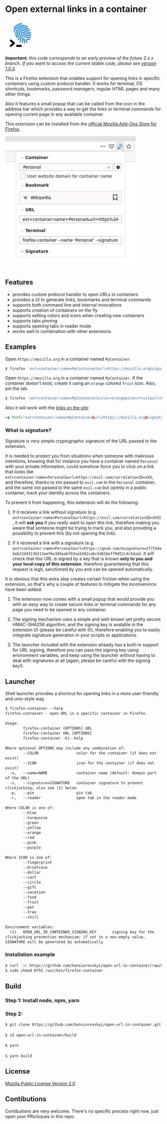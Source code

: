 # Open external links in a container

<img src="src/icons/extension-96.png">

_**Important:** this code corresponds to an early preview of the future 2.x.x branch. If you want to access the current stable code, please see [version 1.0.3](https://github.com/honsiorovskyi/open-url-in-container/tree/1.0.3)._

This is a Firefox extension that enables support for opening links in specific containers using custom protocol handler.
It works for terminal, OS shortcuts, bookmarks, password managers, regular HTML pages and many other things.

Also it features a small popup that can be called from the icon in the address bar
which provides a way to get the links or terminal commands for opening current page
in any available container.

This extension can be installed from the [official Mozilla Add-Ons Store for Firefox](https://addons.mozilla.org/firefox/addon/open-url-in-container/).

![Extension screenshot](./docs/images/screenshot_main.png)

## Features

- provides custom protocol handler to open URLs in containers
- provides a UI to generate links, bookmarks and terminal commands
- supports both command line and internal invocations
- supports creation of containers on the fly
- supports setting colors and icons when creating new containers
- supports tabs pinning
- supports opening tabs in reader mode
- works well in combination with other extensions

## Examples

Open `https://mozilla.org` in a container named `MyContainer`.

```bash
$ firefox 'ext+container:name=MyContainer&url=https://mozilla.org&signature=ea7214f675398e93764ba44504070221633b0d5dce6c4263715f1cca89ab5f86'
```

Open `https://mozilla.org` in a container named `MyContainer`. If the container doesn't exist, create it using an `orange` colored `fruit` icon. Also, pin the tab.

```bash
$ firefox 'ext+container:name=MyContainer&color=orange&icon=fruit&url=https://mozilla.org&pinned=true&signature=ea7214f675398e93764ba44504070221633b0d5dce6c4263715f1cca89ab5f86'
```

Also it will work with the [links on the site](ext+container:name=MyContainer&url=https://mozilla.org):

```html
<a href="ext+container:name=MyContainer&url=https://mozilla.org&signature=ea7214f675398e93764ba44504070221633b0d5dce6c4263715f1cca89ab5f86">Mozilla.Org in MyContainer</a>
```

### What is signature?

Signature is very simple cryptographic signature of the URL passed to the extension.

It is needed to protect you from situations when someone with malicious intentions,
knowing that for instance you have a container named `Personal` with your private information,
could somehow force you to click on a link that looks like `ext+container:name=Personal&url=https://evil.com/correlationID=XXX`,
and therefore, thanks to `XXX` passed to `evil.com` in the `Personal` container, and the same `XXX` passed to the same `evil.com`
but openly in a public container, track your identity across the containers.

To prevent it from happening, this extension will do the following:

1. If it receives a link without signature (e.g. `ext+container:name=Personal&url=https://evil.com/correlationID=XXX`),
it will **ask you** if you really want to open this link, therefore making you aware that someone might be trying to track you,
and also providing a possibility to prevent this (by not opening the link).

2. If it recieved a link with a signature (e.g. `ext+container:name=Personal&url=https://good.com/&signature=2f7154ebeb22dd3136213aef6e385eabf63aa2d42cabc5d61beff9d52c4c5daa`).
it will check that this URL is signed by a key that is known **only to you and your local copy of this extension**.
therefore guaranteeing that this request is legit, sanctioned by you and can be opened automatically.

It is obvious that this extra step creates certain friction when using the extension, so that's why a couple of features
to mitigate the inconvenince have been added:

1. The extension now comes with a small popup that would provide you with an easy way to create secure links or terminal commands for any page you need to be opened in any container.

2. The signing mechanism uses a simple and well-known yet pretty secure HMAC-SHA256 algorithm, and the signing key is avalable in the extension UI (please be careful with it!),
therefore enabling you to easily integrate signature generation in your scripts or applications.

3. The launcher included with the extension already has a built-in support for URL signing, therefore you can pass the signing key using environment variables,
and keep using the launcher without having to deal with signatures at all (again, please be careful with the signing key!).

## Launcher

Shell launcher provides a shortcut for opening links in a more user-friendly and unix-style way.

```
$ firefox-container --help
firefox-container - open URL in a specific container in Firefox.

Usage:
        firefox-container [OPTIONS] URL
        firefox-container URL [OPTIONS]
        firefox-container -h|--help

Where optional OPTIONS may include any combination of:
        --COLOR                 color for the container (if does not exist)
        --ICON                  icon for the container (if does not exist)
  -n,   --name=NAME             container name (default: domain part of the URL)
  -s,   --signature=SIGNATURE   container signature to prevent clickjacking; also see (1) below
  -p,   --pin                   pin tab
  -r,   --reader                open tab in the reader mode

Where COLOR is one of:
        --blue
        --turquoise
        --green
        --yellow
        --orange
        --red
        --pink
        --purple

Where ICON is one of:
        --fingerprint
        --briefcase
        --dollar
        --cart
        --circle
        --gift
        --vacation
        --food
        --fruit
        --pet
        --tree
        --chill

Environment variables:
  (1)   OPEN_URL_IN_CONTAINER_SIGNING_KEY       signing key for the clickjacking prevention mechanism; if set to a non-empty value, SIGNATURE will be generated by automatically
```

### Installation example

```bash
$ curl -sL https://github.com/honsiorovskyi/open-url-in-container/raw/master/launcher.sh | sudo tee /usr/bin/firefox-container > /dev/null
$ sudo chmod 0755 /usr/bin/firefox-container
```

## Build

### Step 1: Install node, npm, yarn
### Step 2:
```bash
$ git clone https://github.com/honsiorovskyi/open-url-in-container.git

$ cd open-url-in-container/build

$ yarn

$ yarn build
```

## License

[Mozilla Public License Version 2.0](LICENSE)

## Contibutions

Contibutions are very welcome. There's no specific process right now, just open your PRs/issues in this repo.
